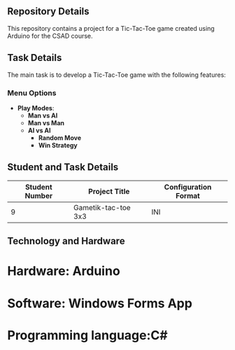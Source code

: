 ## Repository Details
This repository contains a project for a Tic-Tac-Toe game created using Arduino for the CSAD course.

## Task Details
The main task is to develop a Tic-Tac-Toe game with the following features:

### Menu Options
- **Play Modes**:
  - **Man vs AI**
  - **Man vs Man**
  - **AI vs AI**
    - **Random Move**
    - **Win Strategy**
## Student and Task Details

| **Student Number** | **Project Title**       | **Configuration Format** |
|---------------------|-------------------------|--------------------------|
| 9                   | Gametik-tac-toe 3x3    | INI                      |

## Technology and Hardware
# Hardware: Arduino
# Software: Windows Forms App
# Programming language:C#
